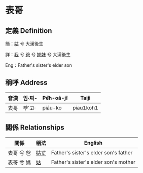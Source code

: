 # 表哥
## 定義 Definition
簡：[姑](member12.md) 兮 大漢後生

詳：[我](member1.md) 兮 [爸](member2.md) 兮 [姊妹](member12.md) 兮 大漢後生

Eng：Father's sister's elder son

## 稱呼 Address

音漢 | 임·찌- | Pe̍͘h-oā-jī | Taiji
--- | --- | --- | --- 
表哥 | ᄇᆤˊ고· | piáu-ko | piau1koh1 


## 關係 Relationships

關係 | 稱法 | English
--- | --- | --- 
表哥 兮 爸 | [姑丈](member43.md) | Father's sister's elder son's father
表哥 兮 媽 | [姑](member12.md) | Father's sister's elder son's mother
